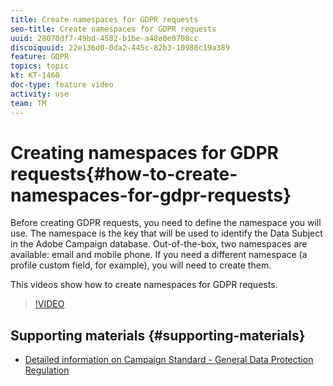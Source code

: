 ```yaml
---
title: Create namespaces for GDPR requests
seo-title: Create namespaces for GDPR requests
uuid: 28070df7-49bd-4582-b1be-a48e0e0708cc
discoiquuid: 22e136d0-0da2-445c-82b3-10986c19a389
feature: GDPR
topics: topic
kt: KT-1460
doc-type: feature video
activity: use
team: TM
---
```


# Creating namespaces for GDPR requests{#how-to-create-namespaces-for-gdpr-requests}

Before creating GDPR requests, you need to define the namespace you will use. The namespace is the key that will be used to identify the Data Subject in the Adobe Campaign database. Out-of-the-box, two namespaces are available: email and mobile phone. If you need a different namespace (a profile custom field, for example),  you will need to create them.  

This videos show how to create namespaces for GDPR requests.

>[!VIDEO](https://video.tv.adobe.com/v/22600?quality=12)

## Supporting materials {#supporting-materials}

* [Detailed information on Campaign Standard - General Data Protection Regulation](https://docs.campaign.adobe.com/doc/standard/getting_started/en/ACS_GDPR.html)
